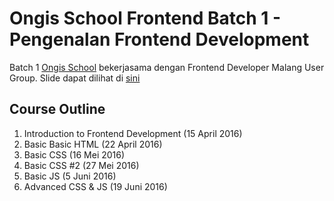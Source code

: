 # Ongis School Frontend Batch 1 - Pengenalan Frontend Development

Batch 1 [Ongis School](http://ongis.school) bekerjasama dengan Frontend Developer Malang User Group. Slide dapat dilihat di [sini](http://malangfrontend.github.io/ongischool-frontend-course/batch-1/course-1)

## Course Outline

1. Introduction to Frontend Development (15 April 2016)
2. Basic Basic HTML (22 April 2016)
3. Basic CSS (16 Mei 2016)
4. Basic CSS #2 (27 Mei 2016)
5. Basic JS (5 Juni 2016)
6. Advanced CSS & JS (19 Juni 2016)


